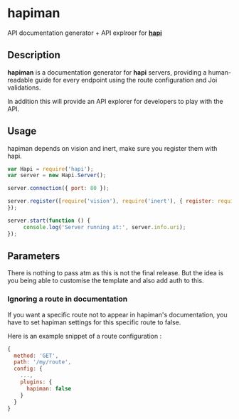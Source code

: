 # hapiman
API documentation generator + API explroer for [**hapi**](https://github.com/hapijs/hapi)

## Description
**hapiman** is a documentation generator for **hapi** servers, providing a human-readable 
guide for every endpoint using the route configuration and Joi validations. 

In addition this will provide an API explorer for developers to play with the API.

## Usage
hapiman depends on vision and inert, make sure you register them with hapi.

```javascript
var Hapi = require('hapi');
var server = new Hapi.Server();

server.connection({ port: 80 });

server.register([require('vision'), require('inert'), { register: require('hapiman') }], function(err) {
});

server.start(function () {
     console.log('Server running at:', server.info.uri);
});
```

## Parameters
There is nothing to pass atm as this is not the final release. But the idea is you being able to customise the template and also add auth to this.

### Ignoring a route in documentation
If you want a specific route not to appear in hapiman's documentation, 
you have to set hapiman settings for this specific route to false.

Here is an example snippet of a route configuration :

```javascript
{
  method: 'GET',
  path: '/my/route',
  config: {
    ...,
    plugins: {
      hapiman: false
    }
  }
}
```
